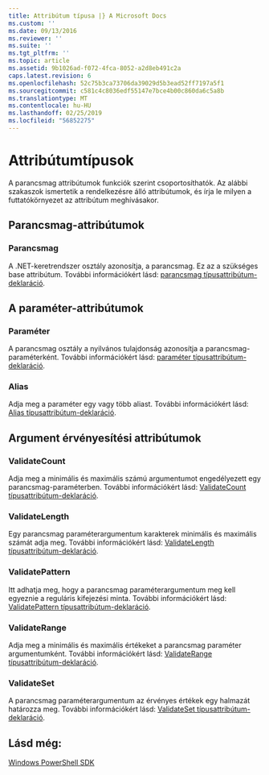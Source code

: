 ```yaml
---
title: Attribútum típusa |} A Microsoft Docs
ms.custom: ''
ms.date: 09/13/2016
ms.reviewer: ''
ms.suite: ''
ms.tgt_pltfrm: ''
ms.topic: article
ms.assetid: 9b1026ad-f072-4fca-8052-a2d8eb491c2a
caps.latest.revision: 6
ms.openlocfilehash: 52c75b3ca73706da39029d5b3ead52ff7197a5f1
ms.sourcegitcommit: c581c4c8036edf55147e7bce4b00c860da6c5a8b
ms.translationtype: MT
ms.contentlocale: hu-HU
ms.lasthandoff: 02/25/2019
ms.locfileid: "56852275"
---
```

# <a name="attribute-types"></a>Attribútumtípusok

A parancsmag attribútumok funkciók szerint csoportosíthatók.
Az alábbi szakaszok ismertetik a rendelkezésre álló attribútumok, és írja le milyen a futtatókörnyezet az attribútum meghívásakor.

## <a name="cmdlet-attributes"></a>Parancsmag-attribútumok

### <a name="cmdlet"></a>Parancsmag

A .NET-keretrendszer osztály azonosítja, a parancsmag.
Ez az a szükséges base attribútum.
További információkért lásd: [parancsmag típusattribútum-deklaráció](./cmdlet-attribute-declaration.md).

## <a name="parameter-attributes"></a>A paraméter-attribútumok

### <a name="parameter"></a>Paraméter

A parancsmag osztály a nyilvános tulajdonság azonosítja a parancsmag-paraméterként.
További információkért lásd: [paraméter típusattribútum-deklaráció](./parameter-attribute-declaration.md).

### <a name="alias"></a>Alias

Adja meg a paraméter egy vagy több aliast.
További információkért lásd: [Alias típusattribútum-deklaráció](./alias-attribute-declaration.md).

## <a name="argument-validation-attributes"></a>Argument érvényesítési attribútumok

### <a name="validatecount"></a>ValidateCount

Adja meg a minimális és maximális számú argumentumot engedélyezett egy parancsmag-paraméterben.
További információkért lásd: [ValidateCount típusattribútum-deklaráció](./validatecount-attribute-declaration.md).

### <a name="validatelength"></a>ValidateLength

Egy parancsmag paraméterargumentum karakterek minimális és maximális számát adja meg.
További információkért lásd: [ValidateLength típusattribútum-deklaráció](./validatelength-attribute-declaration.md).

### <a name="validatepattern"></a>ValidatePattern

Itt adhatja meg, hogy a parancsmag paraméterargumentum meg kell egyeznie a reguláris kifejezési minta.
További információkért lásd: [ValidatePattern típusattribútum-deklaráció](./validatepattern-attribute-declaration.md).

### <a name="validaterange"></a>ValidateRange

Adja meg a minimális és maximális értékeket a parancsmag paraméter argumentumként.
További információkért lásd: [ValidateRange típusattribútum-deklaráció](./validaterange-attribute-declaration.md).

### <a name="validateset"></a>ValidateSet

A parancsmag paraméterargumentum az érvényes értékek egy halmazát határozza meg.
További információkért lásd: [ValidateSet típusattribútum-deklaráció](./validateset-attribute-declaration.md).

## <a name="see-also"></a>Lásd még:

[Windows PowerShell SDK](../windows-powershell-reference.md)
